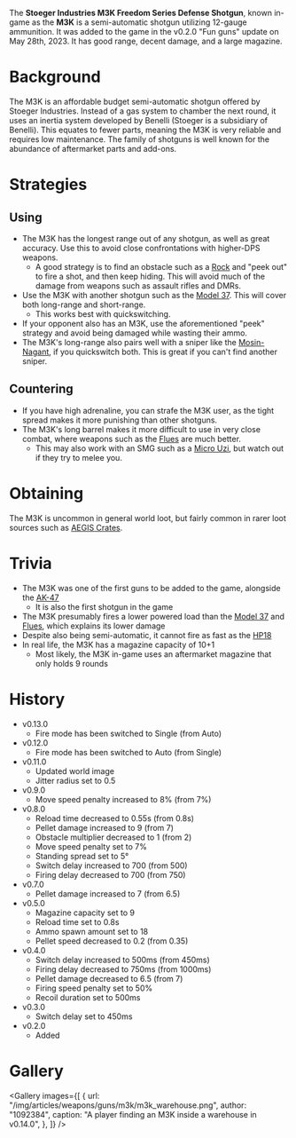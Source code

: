 The **Stoeger Industries M3K Freedom Series Defense Shotgun**, known in-game as the **M3K** is a semi-automatic shotgun utilizing 12-gauge ammunition. It was added to the game in the v0.2.0 "Fun guns" update on May 28th, 2023. It has good range, decent damage, and a large magazine.

# Background

The M3K is an affordable budget semi-automatic shotgun offered by Stoeger Industries. Instead of a gas system to chamber the next round, it uses an inertia system developed by Benelli (Stoeger is a subsidiary of Benelli). This equates to fewer parts, meaning the M3K is very reliable and requires low maintenance. The family of shotguns is well known for the abundance of aftermarket parts and add-ons.

# Strategies

## Using

- The M3K has the longest range out of any shotgun, as well as great accuracy. Use this to avoid close confrontations with higher-DPS weapons.
  - A good strategy is to find an obstacle such as a [Rock](/obstacles/rock) and "peek out" to fire a shot, and then keep hiding. This will avoid much of the damage from weapons such as assault rifles and DMRs.
- Use the M3K with another shotgun such as the [Model 37](/weapons/guns/model_37). This will cover both long-range and short-range.
  - This works best with quickswitching.
- If your opponent also has an M3K, use the aforementioned "peek" strategy and avoid being damaged while wasting their ammo.
- The M3K's long-range also pairs well with a sniper like the [Mosin-Nagant](/weapons/guns/mosin), if you quickswitch both. This is great if you can't find another sniper.

## Countering

- If you have high adrenaline, you can strafe the M3K user, as the tight spread makes it more punishing than other shotguns.
- The M3K's long barrel makes it more difficult to use in very close combat, where weapons such as the [Flues](/weapons/guns/flues) are much better.
  - This may also work with an SMG such as a [Micro Uzi](/weapons/guns/micro_uzi), but watch out if they try to melee you.

# Obtaining

The M3K is uncommon in general world loot, but fairly common in rarer loot sources such as [AEGIS Crates](/obstacles/aegis_crate).

# Trivia

- The M3K was one of the first guns to be added to the game, alongside the [AK-47](/weapons/guns/ak47)
  - It is also the first shotgun in the game
- The M3K presumably fires a lower powered load than the [Model 37](/weapons/guns/model_37) and [Flues](/weapons/guns/flues), which explains its lower damage
- Despite also being semi-automatic, it cannot fire as fast as the [HP18](/weapons/guns/hp18)
- In real life, the M3K has a magazine capacity of 10+1
  - Most likely, the M3K in-game uses an aftermarket magazine that only holds 9 rounds

# History

- v0.13.0
  - Fire mode has been switched to Single (from Auto)
- v0.12.0
  - Fire mode has been switched to Auto (from Single)
- v0.11.0
  - Updated world image
  - Jitter radius set to 0.5
- v0.9.0
  - Move speed penalty increased to 8% (from 7%)
- v0.8.0
  - Reload time decreased to 0.55s (from 0.8s)
  - Pellet damage increased to 9 (from 7)
  - Obstacle multiplier decreased to 1 (from 2)
  - Move speed penalty set to 7%
  - Standing spread set to 5°
  - Switch delay increased to 700 (from 500)
  - Firing delay decreased to 700 (from 750)
- v0.7.0
  - Pellet damage increased to 7 (from 6.5)
- v0.5.0
  - Magazine capacity set to 9
  - Reload time set to 0.8s
  - Ammo spawn amount set to 18
  - Pellet speed decreased to 0.2 (from 0.35)
- v0.4.0
  - Switch delay increased to 500ms (from 450ms)
  - Firing delay decreased to 750ms (from 1000ms)
  - Pellet damage decreased to 6.5 (from 7)
  - Firing speed penalty set to 50%
  - Recoil duration set to 500ms
- v0.3.0
  - Switch delay set to 450ms
- v0.2.0
  - Added

# Gallery

<Gallery
  images={[
    {
      url: "/img/articles/weapons/guns/m3k/m3k_warehouse.png",
      author: "1092384",
      caption: "A player finding an M3K inside a warehouse in v0.14.0",
    },
  ]}
/>
